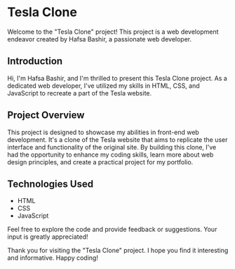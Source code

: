 # Tesla Clone

Welcome to the "Tesla Clone" project! This project is a web development endeavor created by Hafsa Bashir, a passionate web developer. 

## Introduction

Hi, I'm Hafsa Bashir, and I'm thrilled to present this Tesla Clone project. As a dedicated web developer, I've utilized my skills in HTML, CSS, and JavaScript to recreate a part of the Tesla website.

## Project Overview

This project is designed to showcase my abilities in front-end web development. It's a clone of the Tesla website that aims to replicate the user interface and functionality of the original site. By building this clone, I've had the opportunity to enhance my coding skills, learn more about web design principles, and create a practical project for my portfolio.

## Technologies Used

- HTML
- CSS
- JavaScript

Feel free to explore the code and provide feedback or suggestions. Your input is greatly appreciated!

Thank you for visiting the "Tesla Clone" project. I hope you find it interesting and informative. Happy coding!
